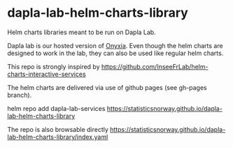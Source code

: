 # dapla-lab-helm-charts-library

Helm charts libraries meant to be run on Dapla Lab.

Dapla lab is our hosted version of [Onyxia](https://github.com/InseeFrLab/onyxia-api). Even though the helm charts are designed to work in the lab, they can also be used like regular helm charts.

This repo is strongly inspired by <https://github.com/InseeFrLab/helm-charts-interactive-services>

The helm charts are delivered via use of github pages (see gh-pages branch).

helm repo add dapla-lab-services <https://statisticsnorway.github.io/dapla-lab-helm-charts-library>

The repo is also browsable directly <https://statisticsnorway.github.io/dapla-lab-helm-charts-library/index.yaml>
